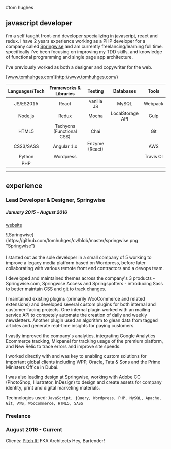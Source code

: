 #tom hughes

## javascript developer

i'm a self taught front-end developer specializing in javascript, react and redux. i have 2 years experience working as a PHP developer for a company called [Springwise](https://www.springwise.com/) and am currently freelancing/learning full time. specifically i've been focusing on improving my TDD skills, and knowledge of functional programming and single page app architecture.

i've previously worked as both a designer and copywriter for the web.

[www.tomhuhges.com](http://www.tomhuhges.com/)

| Languages/Tech | Frameworks & Libraries                     | Testing        | Databases        | Tools     |
|:--------------:|:------------------------------------------:|:--------------:|:----------------:|:---------:|
| JS/ES2015      | React                                      | vanilla JS     | MySQL            | Webpack   |
| Node.js        | Redux                                      | Mocha          | LocalStorage API | Gulp      |
| HTML5          | Tachyons (Functional CSS)                  | Chai           |                  | Git       |
| CSS3/SASS      | Angular 1.x                                | Enzyme (React) |                  | AWS       |
| Python         | Wordpress                                  |                |                  | Travis CI |
| PHP            |                                            |                |                  |           |

----

## experience

### Lead Developer & Designer, Springwise
##### January 2015 - August 2016
[website](https://www.springwise.com/)

<div style="float:left; padding: 0 20px 20px 0;">
![Springwise](https://github.com/tomhuhges/cv/blob/master/springwise.png "Springwise")
</div>

I started out as the sole developer in a small company of 5 working to improve a legacy media platform based on Wordpress, before later collaborating with various remote front end contractors and a devops team.  

I developed and maintained themes across the company's 3 products - Springwise.com, Springwise Access and Springspotters - introducing Sass to better maintain CSS and git to track changes.

I maintained existing plugins (primarily WooCommerce and related extensions) and developed several custom plugins for both internal and customer-facing projects. One internal plugin worked with an mailing service API to competely automate the creation of daily and weekly newsletters. Another plugin used an algorithm to glean data from tagged articles and generate real-time insights for paying customers.

I vastly improved the company's analytics, integrating Google Analytics Ecommerce tracking, Mixpanel for tracking usage of the premium platform, and New Relic to trace errors and improve site speeds.

I worked directly with and was key to enabling custom solutions for important global clients including WPP, Oracle, Tata & Sons and the Prime Ministers Office in Dubai.

I was also leading design at Springwise, working with Adobe CC (PhotoShop, Illustrator, InDesign) to design and create assets for company identity, print and digital marketing materials.


Technologies used: `JavaScript, jQuery, Wordpress, PHP, MySQL, Apache, Git, AWS, WooCommerce, HTML5, SASS`

### Freelance
### August 2016 - Current

Clients:
[Pitch It!](http://pitchit.london/)
FKA Architects
Hey, Bartender!
